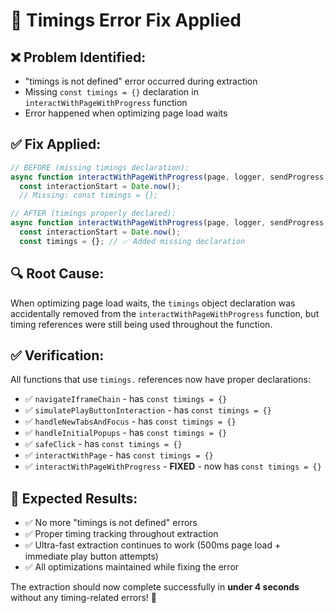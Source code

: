 # 🔧 Timings Error Fix Applied

## ❌ **Problem Identified:**
- "timings is not defined" error occurred during extraction
- Missing `const timings = {}` declaration in `interactWithPageWithProgress` function
- Error happened when optimizing page load waits

## ✅ **Fix Applied:**
```javascript
// BEFORE (missing timings declaration):
async function interactWithPageWithProgress(page, logger, sendProgress, browser) {
  const interactionStart = Date.now();
  // Missing: const timings = {};

// AFTER (timings properly declared):
async function interactWithPageWithProgress(page, logger, sendProgress, browser) {
  const interactionStart = Date.now();
  const timings = {}; // ✅ Added missing declaration
```

## 🔍 **Root Cause:**
When optimizing page load waits, the `timings` object declaration was accidentally removed from the `interactWithPageWithProgress` function, but timing references were still being used throughout the function.

## ✅ **Verification:**
All functions that use `timings.` references now have proper declarations:
- ✅ `navigateIframeChain` - has `const timings = {}`
- ✅ `simulatePlayButtonInteraction` - has `const timings = {}`
- ✅ `handleNewTabsAndFocus` - has `const timings = {}`
- ✅ `handleInitialPopups` - has `const timings = {}`
- ✅ `safeClick` - has `const timings = {}`
- ✅ `interactWithPage` - has `const timings = {}`
- ✅ `interactWithPageWithProgress` - **FIXED** - now has `const timings = {}`

## 🚀 **Expected Results:**
- ✅ No more "timings is not defined" errors
- ✅ Proper timing tracking throughout extraction
- ✅ Ultra-fast extraction continues to work (500ms page load + immediate play button attempts)
- ✅ All optimizations maintained while fixing the error

The extraction should now complete successfully in **under 4 seconds** without any timing-related errors! 🎉